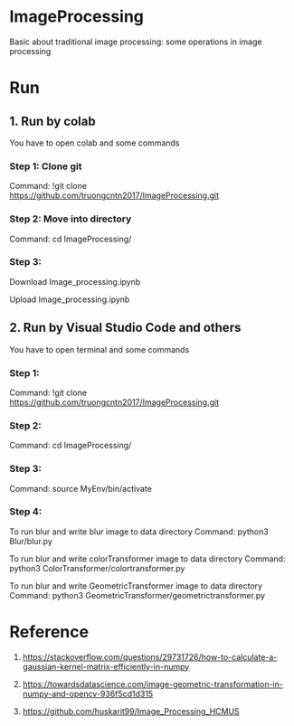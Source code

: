 # ImageProcessing
Basic about traditional image processing: some operations in image processing

# Run 
## 1. Run by colab
You have to open colab and some commands

### Step 1: Clone git
Command: 
!git clone https://github.com/truongcntn2017/ImageProcessing.git
### Step 2: Move into directory
Command: 
cd ImageProcessing/
### Step 3:
Download Image_processing.ipynb

Upload Image_processing.ipynb

## 2. Run by Visual Studio Code and others
You have to open terminal and some commands

### Step 1:
Command: 
!git clone https://github.com/truongcntn2017/ImageProcessing.git
### Step 2: 
Command: 
cd ImageProcessing/
### Step 3:
Command: source MyEnv/bin/activate

### Step 4:  
To run blur and write blur image to data directory
Command: 
python3 Blur/blur.py

To run blur and write colorTransformer image to data directory
Command: 
python3 ColorTransformer/colortransformer.py

To run blur and write GeometricTransformer image to data directory
Command: 
python3 GeometricTransformer/geometrictransformer.py



# Reference
1.   https://stackoverflow.com/questions/29731726/how-to-calculate-a-gaussian-kernel-matrix-efficiently-in-numpy

2. https://towardsdatascience.com/image-geometric-transformation-in-numpy-and-opencv-936f5cd1d315

3. https://github.com/huskarit99/Image_Processing_HCMUS
